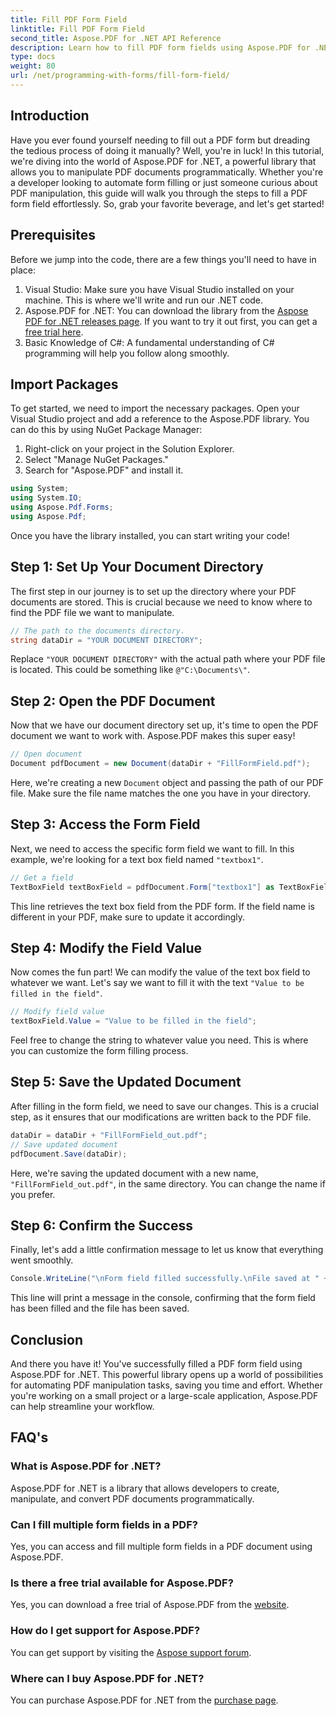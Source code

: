 ```yaml
---
title: Fill PDF Form Field
linktitle: Fill PDF Form Field
second_title: Aspose.PDF for .NET API Reference
description: Learn how to fill PDF form fields using Aspose.PDF for .NET with this step-by-step tutorial. Automate your PDF tasks effortlessly.
type: docs
weight: 80
url: /net/programming-with-forms/fill-form-field/
---
```

## Introduction

Have you ever found yourself needing to fill out a PDF form but dreading the tedious process of doing it manually? Well, you're in luck! In this tutorial, we're diving into the world of Aspose.PDF for .NET, a powerful library that allows you to manipulate PDF documents programmatically. Whether you're a developer looking to automate form filling or just someone curious about PDF manipulation, this guide will walk you through the steps to fill a PDF form field effortlessly. So, grab your favorite beverage, and let's get started!

## Prerequisites

Before we jump into the code, there are a few things you'll need to have in place:

1. Visual Studio: Make sure you have Visual Studio installed on your machine. This is where we'll write and run our .NET code.
2. Aspose.PDF for .NET: You can download the library from the [Aspose PDF for .NET releases page](https://releases.aspose.com/pdf/net/). If you want to try it out first, you can get a [free trial here](https://releases.aspose.com/).
3. Basic Knowledge of C#: A fundamental understanding of C# programming will help you follow along smoothly.

## Import Packages

To get started, we need to import the necessary packages. Open your Visual Studio project and add a reference to the Aspose.PDF library. You can do this by using NuGet Package Manager:

1. Right-click on your project in the Solution Explorer.
2. Select "Manage NuGet Packages."
3. Search for "Aspose.PDF" and install it.

```csharp
using System;
using System.IO;
using Aspose.Pdf.Forms;
using Aspose.Pdf;
```

Once you have the library installed, you can start writing your code!

## Step 1: Set Up Your Document Directory

The first step in our journey is to set up the directory where your PDF documents are stored. This is crucial because we need to know where to find the PDF file we want to manipulate.

```csharp
// The path to the documents directory.
string dataDir = "YOUR DOCUMENT DIRECTORY";
```

Replace `"YOUR DOCUMENT DIRECTORY"` with the actual path where your PDF file is located. This could be something like `@"C:\Documents\"`.

## Step 2: Open the PDF Document

Now that we have our document directory set up, it's time to open the PDF document we want to work with. Aspose.PDF makes this super easy!

```csharp
// Open document
Document pdfDocument = new Document(dataDir + "FillFormField.pdf");
```

Here, we're creating a new `Document` object and passing the path of our PDF file. Make sure the file name matches the one you have in your directory.

## Step 3: Access the Form Field

Next, we need to access the specific form field we want to fill. In this example, we're looking for a text box field named `"textbox1"`.

```csharp
// Get a field
TextBoxField textBoxField = pdfDocument.Form["textbox1"] as TextBoxField;
```

This line retrieves the text box field from the PDF form. If the field name is different in your PDF, make sure to update it accordingly.

## Step 4: Modify the Field Value

Now comes the fun part! We can modify the value of the text box field to whatever we want. Let's say we want to fill it with the text `"Value to be filled in the field"`.

```csharp
// Modify field value
textBoxField.Value = "Value to be filled in the field";
```

Feel free to change the string to whatever value you need. This is where you can customize the form filling process.

## Step 5: Save the Updated Document

After filling in the form field, we need to save our changes. This is a crucial step, as it ensures that our modifications are written back to the PDF file.

```csharp
dataDir = dataDir + "FillFormField_out.pdf";
// Save updated document
pdfDocument.Save(dataDir);
```

Here, we're saving the updated document with a new name, `"FillFormField_out.pdf"`, in the same directory. You can change the name if you prefer.

## Step 6: Confirm the Success

Finally, let's add a little confirmation message to let us know that everything went smoothly.

```csharp
Console.WriteLine("\nForm field filled successfully.\nFile saved at " + dataDir);
```

This line will print a message in the console, confirming that the form field has been filled and the file has been saved.

## Conclusion

And there you have it! You've successfully filled a PDF form field using Aspose.PDF for .NET. This powerful library opens up a world of possibilities for automating PDF manipulation tasks, saving you time and effort. Whether you're working on a small project or a large-scale application, Aspose.PDF can help streamline your workflow.

## FAQ's

### What is Aspose.PDF for .NET?
Aspose.PDF for .NET is a library that allows developers to create, manipulate, and convert PDF documents programmatically.

### Can I fill multiple form fields in a PDF?
Yes, you can access and fill multiple form fields in a PDF document using Aspose.PDF.

### Is there a free trial available for Aspose.PDF?
Yes, you can download a free trial of Aspose.PDF from the [website](https://releases.aspose.com/).

### How do I get support for Aspose.PDF?
You can get support by visiting the [Aspose support forum](https://forum.aspose.com/c/pdf/10).

### Where can I buy Aspose.PDF for .NET?
You can purchase Aspose.PDF for .NET from the [purchase page](https://purchase.aspose.com/buy).
